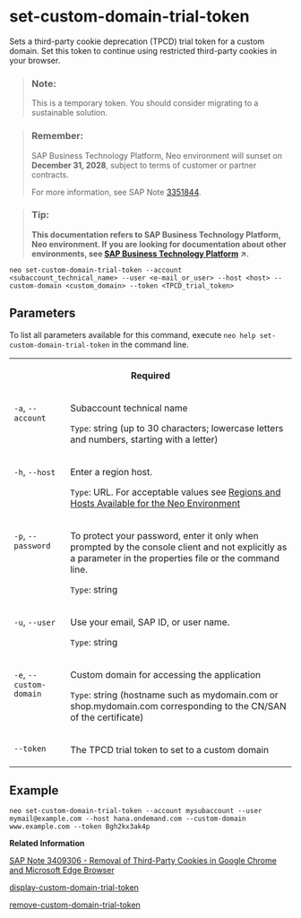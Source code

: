 <!-- loio576c038be58646b6af46cb052e282a97 -->

# set-custom-domain-trial-token

Sets a third-party cookie deprecation \(TPCD\) trial token for a custom domain. Set this token to continue using restricted third-party cookies in your browser.



> ### Note:  
> This is a temporary token. You should consider migrating to a sustainable solution.

> ### Remember:  
> SAP Business Technology Platform, Neo environment will sunset on **December 31, 2028**, subject to terms of customer or partner contracts.
> 
> For more information, see SAP Note [3351844](https://me.sap.com/notes/3351844).

> ### Tip:  
> **This documentation refers to SAP Business Technology Platform, Neo environment. If you are looking for documentation about other environments, see [SAP Business Technology Platform](https://help.sap.com/viewer/65de2977205c403bbc107264b8eccf4b/Cloud/en-US/6a2c1ab5a31b4ed9a2ce17a5329e1dd8.html "SAP Business Technology Platform (SAP BTP) is an integrated offering comprised of the following technology portfolios: application development; process automation; integration; data, analytics, and enterprise planning; artificial intelligence. The platform offers users the ability to turn data into business value, compose end-to-end business processes, connect entire IT landscapes, and personalize, build and extend SAP applications. This reduces the overall total cost of ownership maintaining SAP landscapes and third-party software across end-to-end business processes.") :arrow_upper_right:.**



```
neo set-custom-domain-trial-token --account <subaccount_technical_name> --user <e-mail_or_user> --host <host> --custom-domain <custom_domain> --token <TPCD_trial_token>
```



## Parameters



To list all parameters available for this command, execute `neo help set-custom-domain-trial-token` in the command line.


<table>
<tr>
<th valign="top" colspan="2">

Required

</th>
</tr>
<tr>
<td valign="top">

`-a`, `--account`

</td>
<td valign="top">

Subaccount technical name

`Type`: string \(up to 30 characters; lowercase letters and numbers, starting with a letter\)

</td>
</tr>
<tr>
<td valign="top">

`-h`, `--host`

</td>
<td valign="top">

Enter a region host.

`Type`: URL. For acceptable values see [Regions and Hosts Available for the Neo Environment](../10-concepts-neo/regions-and-hosts-available-for-the-neo-environment-d722f7c.md)

</td>
</tr>
<tr>
<td valign="top">

`-p`, `--password`

</td>
<td valign="top">

To protect your password, enter it only when prompted by the console client and not explicitly as a parameter in the properties file or the command line.

`Type`: string

</td>
</tr>
<tr>
<td valign="top">

`-u`, `--user`

</td>
<td valign="top">

Use your email, SAP ID, or user name.

`Type`: string

</td>
</tr>
<tr>
<td valign="top">

`-e`, `--custom-domain`

</td>
<td valign="top">

Custom domain for accessing the application

`Type`: string \(hostname such as mydomain.com or shop.mydomain.com corresponding to the CN/SAN of the certificate\)

</td>
</tr>
<tr>
<td valign="top">

`--token`

</td>
<td valign="top">

The TPCD trial token to set to a custom domain

</td>
</tr>
</table>



## Example

```
neo set-custom-domain-trial-token --account mysubaccount --user mymail@example.com --host hana.ondemand.com --custom-domain www.example.com --token Bgh2kx3ak4p
```

**Related Information**  


[SAP Note 3409306 - Removal of Third-Party Cookies in Google Chrome and Microsoft Edge Browser](https://me.sap.com/notes/3409306)

[display-custom-domain-trial-token](display-custom-domain-trial-token-1595b69.md "Displays the third-party cookie deprecation (TPCD) trial token for a custom domain. This token allows you to continue using restricted third-party cookies in your browser.")

[remove-custom-domain-trial-token](remove-custom-domain-trial-token-6e63a36.md "Removes a third-party cookie deprecation (TPCD) trial token from a custom domain.")

